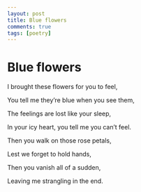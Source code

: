 ```yaml
---
layout: post
title: Blue flowers
comments: true
tags: [poetry]
---
```


# Blue flowers

I brought these flowers for you to feel,

You tell me they’re blue when you see them,

The feelings are lost like your sleep,

In your icy heart, you tell me you can’t feel.

Then you walk on those rose petals,

Lest we forget to hold hands,

Then you vanish all of a sudden,

Leaving me strangling in the end.

